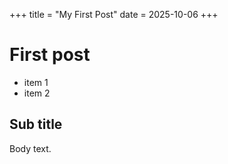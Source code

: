 +++
title = "My First Post"
date = 2025-10-06
+++

# First post

* item 1
* item 2

## Sub title

Body text.
